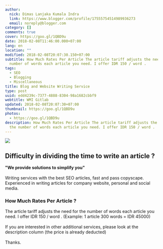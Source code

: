 ```yaml
---
author:
  nick: Dimas Lanjaka Kumala Indra
  link: https://www.blogger.com/profile/17555754514989936273
  email: noreply@blogger.com
category: []
comments: true
cover: https://goo.gl/1QBD9u
date: 2018-02-08T11:46:00.000+07:00
lang: en
location: ""
modified: 2018-02-08T20:07:30.150+07:00
subtitle: How Much Rates Per Article The article tariff adjusts the need for the
  number of words each article you need. I offer IDR 150 / word .
tags:
  - SEO
  - Blogging
  - Miscellaneous
title: Blog and Website Writing Service
type: post
uuid: edd4239c-7377-4888-8304-98a1682cbbf9
webtitle: WMI Gitlab
updated: 2018-02-08T20:07:30+07:00
thumbnail: https://goo.gl/1QBD9u
photos:
  - https://goo.gl/1QBD9u
description: How Much Rates Per Article The article tariff adjusts the need for
  the number of words each article you need. I offer IDR 150 / word .
---
```


<img src="https://goo.gl/1QBD9u"><h2>Difficulty in dividing the time to write an article ?</h2><b>"We provide solutions to simplify you"</b><br><br>Writing services with the best SEO articles, fast and pass copyscape.<br>Experienced in writing articles for company website, personal and social media.<br><div><h3>How Much Rates Per Article ?</h3>The article tariff adjusts the need for the number of words each article you need. I offer IDR 150 / word . (Example: 1 article 300 words = IDR 45000) <br><br>If you are interested in other additional services, please look at the description column (the price is already deducted) <br><br>Thanks. </div>